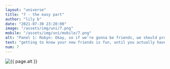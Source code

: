 ```yaml
--- 
layout: "universe" 
title: "7 - the easy part" 
author: "lily b" 
date: "2021-07-30 23:20:00" 
image: "/assets/img/uni/7.png" 
mobile: "/assets/img/uni/mobile/7.png"
alt: "Panel 1: Robyn: Okay, so if we're gonna be friends, we should probably know each other's names. | Panel 2: Zack: Oh yeah, good point. I'm Zack! / Robyn: Robyn. / Luna: Um... My name is Luna. | Panel 3: [looking at each other] | Panel 4: Zack: So what now? [Robyn and Luna shrug]" 
text: "getting to know your new friends is fun, until you actually have to do something to get to know each other"
num: 7
--- 
```

 
<picture>
    <source media="all and (orientation: landscape)" srcset="{{ site.baseurl }}{{ page.image }}">
    <source media="all and (orientation: portrait)" srcset="{{ site.baseurl }}{{ page.mobile }}">
    <img src="{{ site.baseurl }}{{ page.image }}" alt="{{ page.alt }}" title="{{ page.text }}">
</picture>